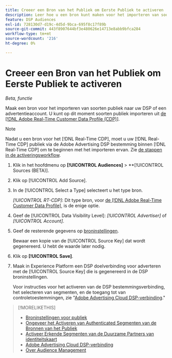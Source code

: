 ```yaml
---
title: Creeer een Bron van het Publiek om Eerste Publiek te activeren
description: Leer hoe u een bron kunt maken voor het importeren van soorten publiek naar uw account of een adverteerderaccount.
feature: DSP Audiences
exl-id: 728130d7-d19c-4d5d-9bca-695f8c17f89b
source-git-commit: 443f8907644bf3e480626e14713e8abb9bfca284
workflow-type: tm+mt
source-wordcount: '216'
ht-degree: 0%

---
```


# Creeer een Bron van het Publiek om Eerste Publiek te activeren

*Beta, functie*

<!-- Will this remain for admin users/Adobe account teams only? -->

Maak een bron voor het importeren van soorten publiek naar uw DSP of een advertentieaccount. U kunt op dit moment soorten publiek importeren uit [de [!DNL Adobe Real-Time Customer Data Profile (CDP)]](https://experienceleague.adobe.com/docs/experience-platform/rtcdp/overview.html).

>[!NOTE]
>
>Nadat u een bron voor het [!DNL Real-Time CDP], moet u uw [!DNL Real-Time CDP] publiek via de Adobe Advertising DSP bestemming binnen [!DNL Real-Time CDP] om te beginnen met het importeren ervan. Zie [de stappen in de activeringsworkflow](source-about.md#workflow-sources).

1. Klik in het hoofdmenu op **[!UICONTROL Audiences]** > **[!UICONTROL Sources (BETA)].

1. Klik op [!UICONTROL Add Source].

1. In de [!UICONTROL Select a Type] selecteert u het type bron.

   *[!UICONTROL RT-CDP]*: Dit type bron, voor [de [!DNL Adobe Real-Time Customer Data Profile]](source-about.md), is de enige optie.

1. Geef de [!UICONTROL Data Visibility Level]: *[!UICONTROL Advertiser]* of *[!UICONTROL Account]*.

1. Geef de resterende gegevens op [broninstellingen](source-settings.md).

   Bewaar een kopie van de [!UICONTROL Source Key] dat wordt gegenereerd. U hebt de waarde later nodig.

1. Klik op **[!UICONTROL Save]**.

1. Maak in Experience Platform een DSP doelverbinding voor adverteren met de [!UICONTROL Source Key] die is gegenereerd in de DSP broninstellingen.

   Voor instructies voor het activeren van de DSP bestemmingsverbinding, het selecteren van segmenten, en de toegang tot van controletoestemmingen, zie &quot;[Adobe Advertising Cloud DSP-verbinding](https://experienceleague.adobe.com/docs/experience-platform/destinations/catalog/advertising/adobe-advertising-connection.html).&quot;

>[!MORELIKETHIS]
>
>* [Broninstellingen voor publiek](source-settings.md)
>* [Ongeveer het Activeren van Authenticated Segmenten van de Bronnen van het Publiek](source-about.md)
>* [Activeer Erkende Segmenten van de Duurzame Partners van identiteitskaart](source-durable-id.md)<!-- title?-->
>* [Adobe Advertising Cloud DSP-verbinding](https://experienceleague.adobe.com/docs/experience-platform/destinations/catalog/advertising/adobe-advertising-connection.html)
>* [Over Audience Management](/help/dsp/audiences/audience-about.md)

